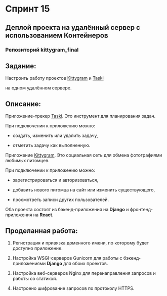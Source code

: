 # Спринт 15

## Деплой проекта на удалённый сервер c использованием Контейнеров

### Репозиторий kittygram_final

 

## **Задание:** 

Настроить работу проектов [Kittygram](https://kamstrim2.ddns.net/) и [Taski](https://kamstrim.ddns.net) 

на одном удалённом сервере. 

 

## **Описание:** 

Приложение-трекер [Taski](https://kamstrim.ddns.net). Это инструмент для планирования задач. 

При подключении к приложению можно: 

  - создать, изменить или удалить задачу, 

  - отметить задачу как выполненную. 

 

Приложение [Kittygram](https://kamstrim2.ddns.net/). Это социальная сеть для обмена фотографиями любимых питомцев.  

При подключении к приложению можно: 

  - зарегистрироваться и авторизоваться, 

  - добавить нового питомца на сайт или изменить существующего, 

  - просмотреть записи других пользователей. 

 

Оба проекта состоят из бэкенд-приложения на **Django** и фронтенд-приложения на **React**. 

 

## **Проделанная работа:** 

 

1.  Регистрация и привязка доменного имени, по которому будет доступно приложение. 

2.  Настройка WSGI-серверов Gunicorn для работы с бэкенд-приложениями **Django** для обоих проектов. 

3.  Настройка веб-серверов Nginx для перенаправления запросов и работы со статикой. 

4.  Настроено шифрование запросов по протоколу HTTPS. 
